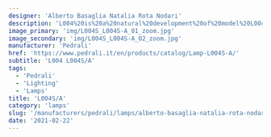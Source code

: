 ```yaml
---
designer: 'Alberto Basaglia Natalia Rota Nodari'
description: 'L004%20is%20a%20natural%20development%20of%20model%20L004.%20The%20outer%20diffuser%20vanishes%20showing%20the%20sinous%20outlines%20of%20the%20inner%20diffuser.%20Suspension%20lamp%20with%20injection%20moulded%20polycarbonate%20diffuser%20%D8%20520mm.'
image_primary: 'img/L004S_L004S-A_01_zoom.jpg'
image_secondary: 'img/L004S_L004S-A_02_zoom.jpg'
manufacturer: 'Pedrali'
href: 'https://www.pedrali.it/en/products/catalog/Lamp-L004S-A/'
subtitle: 'L004 L004S/A'
tags:
  - 'Pedrali'
  - 'Lighting'
  - 'Lamps'
title: 'L004S/A'
category: 'lamps'
slug: '/manufacturers/pedrali/lamps/alberto-basaglia-natalia-rota-nodari-l-004-s-a'
date: '2021-02-22'
---
```

